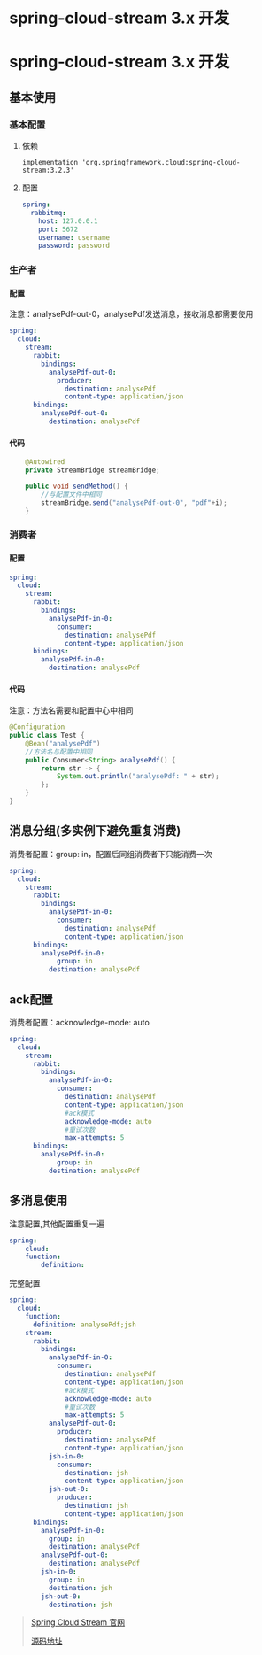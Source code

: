 # spring-cloud-stream 3.x 开发


# spring-cloud-stream 3.x 开发

## 基本使用

### 基本配置

1. 依赖

   ```gradel
   implementation 'org.springframework.cloud:spring-cloud-stream:3.2.3'
   ```

2. 配置

   ```yaml
   spring:
     rabbitmq:
       host: 127.0.0.1
       port: 5672
       username: username
       password: password
   ```

### 生产者

#### 配置

注意：analysePdf-out-0，analysePdf发送消息，接收消息都需要使用

```yaml
spring:
  cloud:
    stream:
      rabbit:
        bindings:
          analysePdf-out-0:
            producer:
              destination: analysePdf
              content-type: application/json
      bindings:
        analysePdf-out-0:
          destination: analysePdf
```

#### 代码

```java
    @Autowired
    private StreamBridge streamBridge;

    public void sendMethod() {
        //与配置文件中相同
        streamBridge.send("analysePdf-out-0", "pdf"+i);
    }
```

### 消费者

#### 配置

```yaml
spring:
  cloud:
    stream:
      rabbit:
        bindings:
          analysePdf-in-0:
            consumer:
              destination: analysePdf
              content-type: application/json
      bindings:
        analysePdf-in-0:
          destination: analysePdf
```

#### 代码

注意：方法名需要和配置中心中相同

```java
@Configuration
public class Test {
    @Bean("analysePdf")
  	//方法名与配置中相同
    public Consumer<String> analysePdf() {
        return str -> {
            System.out.println("analysePdf: " + str);
        };
    }
}
```

## 消息分组(多实例下避免重复消费)

消费者配置：group: in，配置后同组消费者下只能消费一次

```yaml
spring:
  cloud:
    stream:
      rabbit:
        bindings:
          analysePdf-in-0:
            consumer:
              destination: analysePdf
              content-type: application/json
      bindings:
        analysePdf-in-0:
        	group: in
          destination: analysePdf
```

## ack配置

消费者配置：acknowledge-mode: auto

```yaml
spring:
  cloud:
    stream:
      rabbit:
        bindings:
          analysePdf-in-0:
            consumer:
              destination: analysePdf
              content-type: application/json
              #ack模式
              acknowledge-mode: auto
              #重试次数
              max-attempts: 5
      bindings:
        analysePdf-in-0:
        	group: in
          destination: analysePdf
```

## 多消息使用

注意配置,其他配置重复一遍

```yaml
spring:
	cloud:
  	function:
    	definition: 
```

完整配置

```yaml
spring:
  cloud:
    function:
      definition: analysePdf;jsh
    stream:
      rabbit:
        bindings:
          analysePdf-in-0:
            consumer:
              destination: analysePdf
              content-type: application/json
              #ack模式
              acknowledge-mode: auto
              #重试次数
              max-attempts: 5
          analysePdf-out-0:
            producer:
              destination: analysePdf
              content-type: application/json
          jsh-in-0:
            consumer:
              destination: jsh
              content-type: application/json
          jsh-out-0:
            producer:
              destination: jsh
              content-type: application/json
      bindings:
        analysePdf-in-0:
          group: in
          destination: analysePdf
        analysePdf-out-0:
          destination: analysePdf
        jsh-in-0:
          group: in
          destination: jsh
        jsh-out-0:
          destination: jsh
```

> [Spring Cloud Stream 官网](https://docs.spring.io/spring-cloud-stream/docs/current/reference/html/spring-cloud-stream-binder-rabbit.html#_rabbitmq_consumer_properties)
>
> [源码地址](https://github.com/coderabbit214/parent-demo/tree/main/sping-stream-demo)


